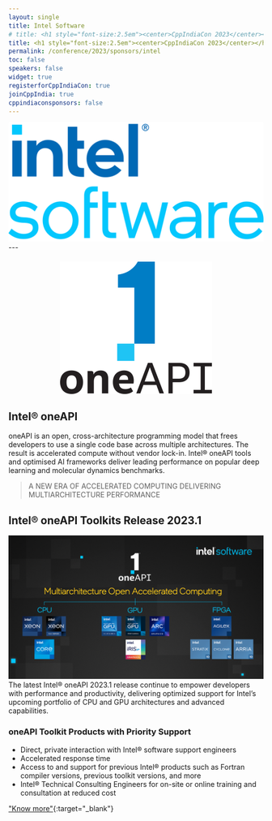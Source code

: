 ```yaml
---
layout: single
title: Intel Software
# title: <h1 style="font-size:2.5em"><center>CppIndiaCon 2023</center></h1><center><p style="font-size:1.5em">Gold Sponsor
title: <h1 style="font-size:2.5em"><center>CppIndiaCon 2023</center></h1><center><p style="font-size:1.5em">The C++ festival of India</p><p style="font-size:1.5em"><mark style="background-color:gold;"><strong>Gold Sponsor</strong></mark>
permalink: /conference/2023/sponsors/intel
toc: false
speakers: false
widget: true
registerforCppIndiaCon: true
joinCppIndia: true
cppindiaconsponsors: false
---
```


<div style="text-align: center;">
  <!-- <a href="https://www.intel.com/content/www/us/en/developer/tools/oneapi/toolkits.html"> -->
    <img src="/conference/2023/sponsors/intel.png" alt="Intel Software" title="Intel Software">
  <!-- </a> -->
</div>
---

<div style="text-align: center; margin-top: 20px;">
  <a href="https://www.intel.com/content/www/us/en/developer/tools/oneapi/toolkits.html">
    <img src="/conference/2023/sponsors/intel-one-api.png" alt="Intel® oneAPI" title="Intel® oneAPI">
  </a>
</div>

## Intel® oneAPI

oneAPI is an open, cross-architecture programming model that frees developers to use a single code base across multiple architectures. The result is accelerated compute without vendor lock-in. Intel® oneAPI tools and optimised AI frameworks deliver leading performance on popular deep learning and molecular dynamics benchmarks.

> A NEW ERA OF ACCELERATED COMPUTING
> DELIVERING MULTIARCHITECTURE PERFORMANCE

## Intel® oneAPI Toolkits Release 2023.1
![Intel® oneAPI Toolkits Release ](/conference/2023/sponsors/intel1.png "Intel® oneAPI Toolkits Release ")
The latest Intel® oneAPI 2023.1 release continue to empower developers with performance and productivity, delivering optimized support for Intel’s upcoming portfolio of CPU and GPU architectures and advanced capabilities.

### oneAPI Toolkit Products with Priority Support
- Direct, private interaction with Intel® software support engineers
- Accelerated response time
- Access to and support for previous Intel® products such as Fortran compiler versions, previous toolkit versions, and more
- Intel® Technical Consulting Engineers for on-site or online training and consultation at reduced cost

["Know more"](https://www.intel.com/content/www/us/en/developer/tools/oneapi/toolkits.html){:target="_blank"} 
